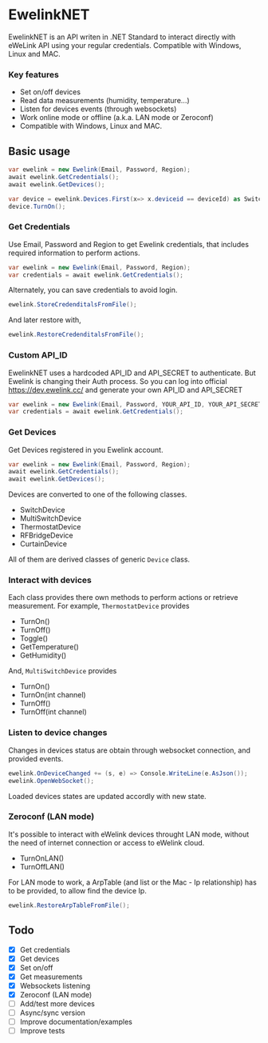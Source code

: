 # EwelinkNET

EwelinkNET is an API writen in .NET Standard to interact directly with eWeLink API using your regular credentials.
Compatible with Windows, Linux and MAC.


### Key features
- Set on/off devices
- Read data measurements (humidity, temperature...)
- Listen for devices events (through websockets)
- Work online mode or offline  (a.k.a. LAN mode or Zeroconf)
- Compatible with Windows, Linux and MAC.


## Basic usage

```c#
var ewelink = new Ewelink(Email, Password, Region);
await ewelink.GetCredentials();
await ewelink.GetDevices();

var device = ewelink.Devices.First(x=> x.deviceid == deviceId) as SwitchDevice;
device.TurnOn();
```

### Get Credentials

Use Email, Password and Region to get Ewelink credentials, that includes required information to perform actions.
```c#
var ewelink = new Ewelink(Email, Password, Region);
var credentials = await ewelink.GetCredentials();
```

Alternately, you can save credentials to avoid login.
```c#
ewelink.StoreCredenditalsFromFile();
```

And later restore with,
```c#
ewelink.RestoreCredenditalsFromFile();
```

### Custom API_ID

EwelinkNET uses a hardcoded API_ID and API_SECRET to authenticate. But Ewelink is changing their Auth process. So you can log into official https://dev.ewelink.cc/ and generate your own API_ID and API_SECRET

```c#
var ewelink = new Ewelink(Email, Password, YOUR_API_ID, YOUR_API_SECRET, Region);
var credentials = await ewelink.GetCredentials();
```

### Get Devices

Get Devices registered in you Ewelink account.
```c#
var ewelink = new Ewelink(Email, Password, Region);
await ewelink.GetCredentials();
await ewelink.GetDevices();
```

Devices are converted to one of the following classes.
- SwitchDevice
- MultiSwitchDevice
- ThermostatDevice
- RFBridgeDevice
- CurtainDevice

All of them are derived classes of generic `Device` class.

### Interact with devices

Each class provides there own methods to perform actions or retrieve measurement.
For example, `ThermostatDevice` provides
- TurnOn()
- TurnOff()
- Toggle()
- GetTemperature()
- GetHumidity()

And, `MultiSwitchDevice` provides
- TurnOn()
- TurnOn(int channel)
- TurnOff()
- TurnOff(int channel)

### Listen to device changes

Changes in devices status are obtain through websocket connection, and provided events.
```c#
ewelink.OnDeviceChanged += (s, e) => Console.WriteLine(e.AsJson());
ewelink.OpenWebSocket();
```

Loaded devices states are updated accordly with new state.

### Zeroconf (LAN mode)

It's possible to interact with eWelink devices throught LAN mode, without the need of internet connection or access to eWelink cloud.
- TurnOnLAN()
- TurnOffLAN()

For LAN mode to work, a ArpTable (and list or the Mac - Ip relationship) has to be provided, to allow find the device Ip.
```c#
ewelink.RestoreArpTableFromFile();
```


## Todo
- [x] Get credentials
- [x] Get devices
- [x] Set on/off
- [x] Get measurements
- [x] Websockets listening
- [x] Zeroconf (LAN mode)
- [ ] Add/test more devices
- [ ] Async/sync version
- [ ] Improve documentation/examples
- [ ] Improve tests
